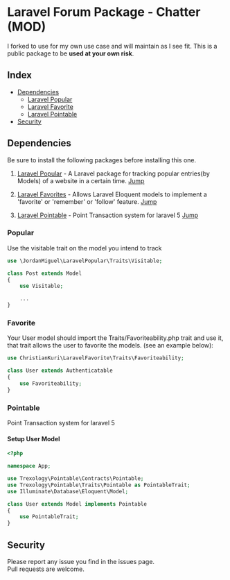 # Laravel Forum Package - Chatter (MOD)

I forked to use for my own use case and will maintain as I see fit. This is a public package to be **used at your own risk**. 

## Index

- [Dependencies](#dependencies)
	- [Laravel Popular](#popular)
    - [Laravel Favorite](#favorite)
	- [Laravel Pointable](#pointable)
- [Security](#security)

## Dependencies

Be sure to install the following packages before installing this one.

1. [Laravel Popular](https://github.com/jordanmiguel/laravel-popular) - A Laravel package for tracking popular entries(by Models) of a website in a certain time. [Jump](#popular)

2. [Laravel Favorites](https://github.com/ChristianKuri/laravel-favorite) - Allows Laravel Eloquent models to implement a 'favorite' or 'remember' or 'follow' feature. [Jump](#favorite)

3. [Laravel Pointable](https://github.com/Trexology/laravel-pointable) - Point Transaction system for laravel 5  [Jump](#pointable)


### Popular

Use the visitable trait on the model you intend to track

```php
use \JordanMiguel\LaravelPopular\Traits\Visitable;

class Post extends Model
{
    use Visitable;

    ...
}
```

### Favorite
Your User model should import the Traits/Favoriteability.php trait and use it, that trait allows the user to favorite the models. (see an example below):

```php
use ChristianKuri\LaravelFavorite\Traits\Favoriteability;

class User extends Authenticatable
{
	use Favoriteability;
}
```

### Pointable

Point Transaction system for laravel 5

#### Setup User Model

```php
<?php

namespace App;

use Trexology\Pointable\Contracts\Pointable;
use Trexology\Pointable\Traits\Pointable as PointableTrait;
use Illuminate\Database\Eloquent\Model;

class User extends Model implements Pointable
{
    use PointableTrait;
}
```

## Security

Please report any issue you find in the issues page.  
Pull requests are welcome.
